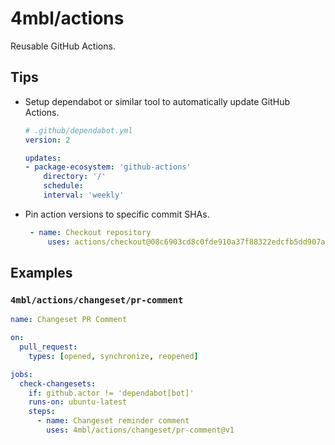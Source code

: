 # 4mbl/actions

Reusable GitHub Actions.

## Tips

- Setup dependabot or similar tool to automatically update GitHub Actions.

  ```yaml
  # .github/dependabot.yml
  version: 2

  updates:
  - package-ecosystem: 'github-actions'
      directory: '/'
      schedule:
      interval: 'weekly'
  ```

- Pin action versions to specific commit SHAs.

  ```yaml
   - name: Checkout repository
       uses: actions/checkout@08c6903cd8c0fde910a37f88322edcfb5dd907a8 # v5.0.0
  ```

## Examples

### `4mbl/actions/changeset/pr-comment`

```yaml
name: Changeset PR Comment

on:
  pull_request:
    types: [opened, synchronize, reopened]

jobs:
  check-changesets:
    if: github.actor != 'dependabot[bot]'
    runs-on: ubuntu-latest
    steps:
      - name: Changeset reminder comment
        uses: 4mbl/actions/changeset/pr-comment@v1
```

